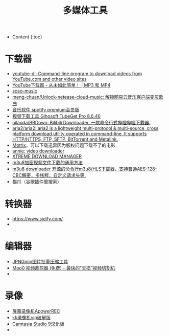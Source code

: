 ﻿---
layout:		post
category:	"soft"
title:		"多媒体工具"
tags:		[video]
---
- Content
{:toc}


# 下载器

- [youtube-dl: Command-line program to download videos from YouTube.com and other video sites](https://github.com/ytdl-org/youtube-dl)
- [YouTube下载器 - 从未如此简单！ | MP3 和 MP4](https://www.youtubebyclick.com/zh-cn/)
- [soso-music](https://github.com/jsososo/soso-music/releases)
- [meng-chuan/Unlock-netease-cloud-music: 解锁网易云音乐客户端变灰歌曲](https://github.com/meng-chuan/Unlock-netease-cloud-music)
- [音乐软件 spotify premium会员版 ](https://www.52pojie.cn/thread-1409270-1-4.html)
- [视频下载工具 Gihosoft TubeGet Pro 8.6.46 ](https://www.52pojie.cn/thread-1389895-1-7.html)
- [nilaoda/BBDown: Bilibili Downloader. 一款命令行式哔哩哔哩下载器.](https://github.com/nilaoda/BBDown)
- [aria2/aria2: aria2 is a lightweight multi-protocol & multi-source, cross platform download utility operated in command-line. It supports HTTP/HTTPS, FTP, SFTP, BitTorrent and Metalink.](https://github.com/aria2/aria2)
- [Motrix](https://motrix.app/)，可以下载迅雷因为版权问题下载不了的电影
- [annie: video downloader](https://github.com/iawia002/annie)
- [XTREME DOWNLOAD MANAGER](https://subhra74.github.io/xdm/#)
- [m3u8加密视频文件下载的通用方法](https://www.52pojie.cn/thread-1161169-1-1.html)
- [m3u8 downloader 开源的命令行m3u8/HLS下载器，支持普通AES-128-CBC解密，多线程，自定义请求头等.](https://github.com/nilaoda/N_m3u8DL-CLI)
- 猫爪（谷歌插件里搜索）

# 转换器

- https://www.sidify.com/
- 

# 编辑器

- [JPNGmin图片批量压缩工具](https://www.52pojie.cn/thread-1058942-1-7.html)
- [Moo0 视频裁剪器 (免费) - 最快的"无损"视频切割机](https://zhs.moo0.com/?top=https://zhs.moo0.com/software/VideoCutter/)
- 

# 录像

- [屏幕录像机ApowerREC](http://cencrack.com/?post=66)
- [kk录像机vip破解版](http://cencrack.com/?post=64)
- [Camtasia Studio 9汉化版](https://www.52pojie.cn/thread-1063685-1-2.html)
- 